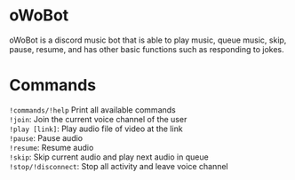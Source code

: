 # oWoBot

oWoBot is a discord music bot that is able to play music, queue music, skip, pause, resume, and has other basic functions such as responding to jokes. 

# Commands
`!commands/!help`     Print all available commands<br />
`!join`:              Join the current voice channel of the user<br />
`!play [link]`:       Play audio file of video at the link<br />
`!pause`:             Pause audio<br />
`!resume`:            Resume audio<br />
`!skip`:              Skip current audio and play next audio in queue<br />
`!stop/!disconnect`:  Stop all activity and leave voice channel
